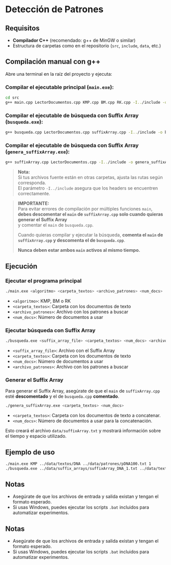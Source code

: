 # Detección de Patrones

## Requisitos

- **Compilador C++** (recomendado: g++ de MinGW o similar)
- Estructura de carpetas como en el repositorio (`src`, `include`, `data`, etc.)

## Compilación manual con g++

Abre una terminal en la raíz del proyecto y ejecuta:

### Compilar el ejecutable principal (`main.exe`):

```sh
cd src
g++ main.cpp LectorDocumentos.cpp KMP.cpp BM.cpp RK.cpp -I../include -o main.exe
```

### Compilar el ejecutable de búsqueda con Suffix Array (`busqueda.exe`):

```sh
g++ busqueda.cpp LectorDocumentos.cpp suffixArray.cpp -I../include -o busqueda.exe
```

### Compilar el ejecutable de búsqueda con Suffix Array (`genera_suffixArray.exe`):

```sh
g++ suffixArray.cpp LectorDocumentos.cpp -I../include -o genera_suffixArray.exe
```

> **Nota:**  
> Si tus archivos fuente están en otras carpetas, ajusta las rutas según corresponda.  
> El parámetro `-I../include` asegura que los headers se encuentren correctamente.

> **IMPORTANTE:**  
> Para evitar errores de compilación por múltiples funciones `main`,  
> **debes descomentar el `main` de `suffixArray.cpp` solo cuando quieras generar el Suffix Array**  
> y comentar el `main` de `busqueda.cpp`.  
>  
> Cuando quieras compilar y ejecutar la búsqueda, **comenta el `main` de `suffixArray.cpp` y descomenta el de `busqueda.cpp`**.  
>  
> **Nunca deben estar ambos `main` activos al mismo tiempo.**


## Ejecución

### Ejecutar el programa principal

```sh
./main.exe <algoritmo> <carpeta_textos> <archivo_patrones> <num_docs>
```
- `<algoritmo>`: KMP, BM o RK
- `<carpeta_textos>`: Carpeta con los documentos de texto
- `<archivo_patrones>`: Archivo con los patrones a buscar
- `<num_docs>`: Número de documentos a usar

### Ejecutar búsqueda con Suffix Array

```sh
./busqueda.exe <suffix_array_file> <carpeta_textos> <num_docs> <archivo_patrones>
```
- `<suffix_array_file>`: Archivo con el Suffix Array
- `<carpeta_textos>`: Carpeta con los documentos de texto
- `<num_docs>`: Número de documentos a usar
- `<archivo_patrones>`: Archivo con los patrones a buscar

### Generar el Suffix Array

Para generar el Suffix Array, asegúrate de que el `main` de `suffixArray.cpp` esté **descomentado** y el de `busqueda.cpp` **comentado**.


```sh
./genera_suffixArray.exe <carpeta_textos> <num_docs>
```
- `<carpeta_textos>`: Carpeta con los documentos de texto a concatenar.
- `<num_docs>`: Número de documentos a usar para la concatenación.

Esto creará el archivo `data/suffixArray.txt` y mostrará información sobre el tiempo y espacio utilizado.




## Ejemplo de uso

```sh
./main.exe KMP ../data/textos/DNA ../data/patrones/pDNA100.txt 1
./busqueda.exe ../data/suffix_arrays/suffixArray_DNA_1.txt ../data/textos/DNA 1 ../data/patrones/pDNA100.txt
```

## Notas

- Asegúrate de que los archivos de entrada y salida existan y tengan el formato esperado.
- Si usas Windows, puedes ejecutar los scripts `.bat` incluidos para automatizar experimentos.




## Notas

- Asegúrate de que los archivos de entrada y salida existan y tengan el formato esperado.
- Si usas Windows, puedes ejecutar los scripts `.bat` incluidos para automatizar experimentos.
